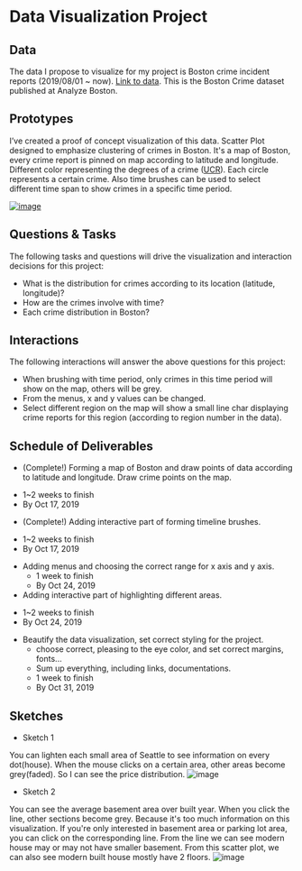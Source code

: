 # Data Visualization Project

## Data

The data I propose to visualize for my project is Boston crime incident reports (2019/08/01 ~ now). [Link to data](https://gist.github.com/GeniXiong/543400f47d4b937a6379a9105e70c47f). This is the Boston Crime dataset published at Analyze Boston.

## Prototypes

I’ve created a proof of concept visualization of this data. Scatter Plot designed to emphasize clustering of crimes in Boston. It's a map of Boston, every crime report is pinned on map according to latitude and longitude. Different color representing the degrees of a crime ([UCR](https://www.fbi.gov/services/cjis/ucr)). Each circle represents a certain crime. Also time brushes can be used to select different time span to show crimes in a specific time period.

[![image](https://user-images.githubusercontent.com/35828260/67050378-5f270000-f106-11e9-931c-b6224afab5e3.png)
](https://vizhub.com/GeniXiong/4d0342a854f74e579e16ab743f6b647f)


## Questions & Tasks

The following tasks and questions will drive the visualization and interaction decisions for this project:

 * What is the distribution for crimes according to its location (latitude, longitude)?
 * How are the crimes involve with time?
 * Each crime distribution in Boston?
 
 ## Interactions

The following interactions will answer the above questions for this project:

 * When brushing with time period, only crimes in this time period will show on the map, others will be grey.
 * From the menus, x and y values can be changed.
 * Select different region on the map will show a small line char displaying crime reports for this region (according to region number in the data).
 
 ## Schedule of Deliverables
 
  * (Complete!) Forming a map of Boston and draw points of data according to latitude and longitude. Draw crime points on the map.
   - 1~2 weeks to finish
   - By Oct 17, 2019   
  * (Complete!) Adding interactive part of forming timeline brushes.
   - 1~2 weeks to finish
   - By Oct 17, 2019  
 * Adding menus and choosing the correct range for x axis and y axis.
   - 1 week to finish
   - By Oct 24, 2019  
  * Adding interactive part of highlighting different areas.
   - 1~2 weeks to finish
   - By Oct 24, 2019  
 * Beautify the data visualization, set correct styling for the project.
   - choose correct, pleasing to the eye color, and set correct margins, fonts...
   - Sum up everything, including links, documentations.
   - 1 week to finish
   - By Oct 31, 2019
 
## Sketches

 * Sketch 1
 
 You can lighten each small area of Seattle to see information on every dot(house). When the mouse clicks on a certain area, other areas become grey(faded). So I can see the price distribution. 
![image](https://user-images.githubusercontent.com/35828260/65391620-3abf4a00-dd39-11e9-8344-4c94bbffed47.png)

 * Sketch 2
 
 You can see the average basement area over built year. When you click the line, other sections become grey. Because it's too much information on this visualization. If you're only interested in basement area or parking lot area, you can click on the corresponding line. From the line we can see modern house may or may not have smaller basement. From this scatter plot, we can also see modern built house mostly have 2 floors.
![image](https://user-images.githubusercontent.com/35828260/65391630-5165a100-dd39-11e9-9541-c5ad15dc4142.png)




